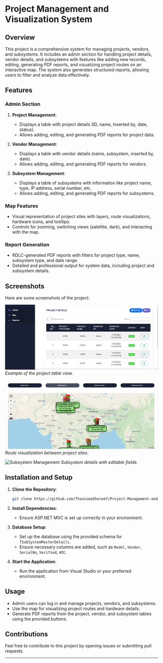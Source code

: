 
# Project Management and Visualization System

## Overview

This project is a comprehensive system for managing projects, vendors, and subsystems. It includes an admin section for handling project details, vendor details, and subsystems with features like adding new records, editing, generating PDF reports, and visualizing project routes on an interactive map. The system also generates structured reports, allowing users to filter and analyze data effectively.

## Features

### Admin Section
1. **Project Management**:
   - Displays a table with project details (ID, name, inserted by, date, status).
   - Allows adding, editing, and generating PDF reports for project data.

2. **Vendor Management**:
   - Displays a table with vendor details (name, subsystem, inserted by, date).
   - Allows adding, editing, and generating PDF reports for vendors.

3. **Subsystem Management**:
   - Displays a table of subsystems with information like project name, type, IP address, serial number, etc.
   - Allows adding, editing, and generating PDF reports for subsystems.

### Map Features
- Visual representation of project sites with layers, route visualizations, hardware icons, and tooltips.
- Controls for zooming, switching views (satellite, dark), and interacting with the map.

### Report Generation
- RDLC-generated PDF reports with filters for project type, name, subsystem type, and date range.
- Detailed and professional output for system data, including project and subsystem details.

## Screenshots

Here are some screenshots of the project:

![Project Table](Images/project.png)
*Example of the project table view.*

![Map View](Images/map.png)
*Route visualization between project sites.*

![Subsystem Management](images/subsystem_management.png)
*Subsystem details with editable fields.*


## Installation and Setup

1. **Clone the Repository**:
   ```bash
   git clone https://github.com/ThasnimaShereef/Project-Management-and-Visualization.git
   ```

2. **Install Dependencies**:
   - Ensure ASP.NET MVC is set up correctly in your environment.

3. **Database Setup**:
   - Set up the database using the provided schema for `TSubSystemMasterDetails`.
   - Ensure necessary columns are added, such as `Model`, `Vendor`, `SerialNo`, `Verified`, etc.

4. **Start the Application**:
   - Run the application from Visual Studio or your preferred environment.

## Usage

- Admin users can log in and manage projects, vendors, and subsystems.
- Use the map for visualizing project routes and hardware details.
- Generate PDF reports from the project, vendor, and subsystem tables using the provided buttons.

## Contributions

Feel free to contribute to this project by opening issues or submitting pull requests.

---


 
